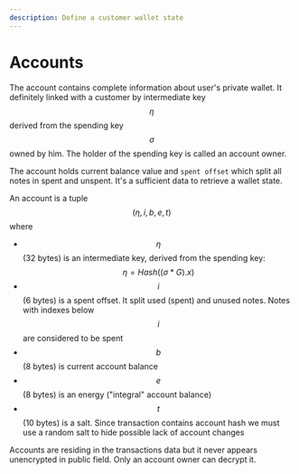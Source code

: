 ```yaml
---
description: Define a customer wallet state
---
```


# Accounts

The account contains complete information about user's private wallet. It definitely linked with a customer by intermediate key $$\eta$$derived from the spending key $$\sigma$$owned by him. The holder of the spending key is called an account owner.

The account holds current balance value and `spent offset` which split all notes in spent and unspent. It's a sufficient data to retrieve a wallet state.

An account is a tuple $$(\eta, i, b, e, t)$$ where

* $$\eta$$ \(32 bytes\) is an intermediate key, derived from the spending key: $$\eta = Hash((\sigma*G).x)$$
* $$i$$\(6 bytes\) is a spent offset. It split used \(spent\) and unused notes. Notes with indexes below $$i$$are considered to be spent
* $$b$$\(8 bytes\) is current account balance
* $$e$$\(8 bytes\) is an energy \("integral" account balance\)
* $$t$$\(10 bytes\) is a salt. Since transaction contains account hash we must use a random salt to hide possible lack of account changes

Accounts are residing in the transactions data but it never appears unencrypted in public field. Only an account owner can decrypt it. 

